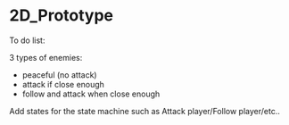 # 2D_Prototype

To do list:

3 types of enemies:
  - peaceful (no attack)
  - attack if close enough
  - follow and attack when close enough

Add states for the state machine such as Attack player/Follow player/etc..
